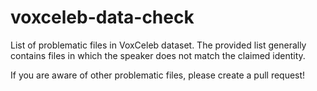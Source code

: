 # voxceleb-data-check
List of problematic files in VoxCeleb dataset. The provided list generally contains files in which the speaker does not match the claimed identity.

If you are aware of other problematic files, please create a pull request!
